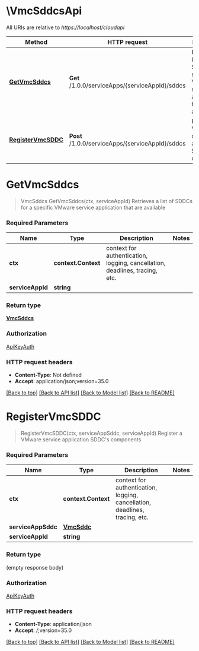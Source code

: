 # \VmcSddcsApi

All URIs are relative to *https://localhost/cloudapi*

Method | HTTP request | Description
------------- | ------------- | -------------
[**GetVmcSddcs**](VmcSddcsApi.md#GetVmcSddcs) | **Get** /1.0.0/serviceApps/{serviceAppId}/sddcs | Retrieves a list of SDDCs for a specific VMware service application that are available
[**RegisterVmcSDDC**](VmcSddcsApi.md#RegisterVmcSDDC) | **Post** /1.0.0/serviceApps/{serviceAppId}/sddcs | Register a VMware service application SDDC&#39;s components


# **GetVmcSddcs**
> VmcSddcs GetVmcSddcs(ctx, serviceAppId)
Retrieves a list of SDDCs for a specific VMware service application that are available

### Required Parameters

Name | Type | Description  | Notes
------------- | ------------- | ------------- | -------------
 **ctx** | **context.Context** | context for authentication, logging, cancellation, deadlines, tracing, etc.
  **serviceAppId** | **string**|  | 

### Return type

[**VmcSddcs**](VmcSddcs.md)

### Authorization

[ApiKeyAuth](../README.md#ApiKeyAuth)

### HTTP request headers

 - **Content-Type**: Not defined
 - **Accept**: application/json;version=35.0

[[Back to top]](#) [[Back to API list]](../README.md#documentation-for-api-endpoints) [[Back to Model list]](../README.md#documentation-for-models) [[Back to README]](../README.md)

# **RegisterVmcSDDC**
> RegisterVmcSDDC(ctx, serviceAppSddc, serviceAppId)
Register a VMware service application SDDC's components

### Required Parameters

Name | Type | Description  | Notes
------------- | ------------- | ------------- | -------------
 **ctx** | **context.Context** | context for authentication, logging, cancellation, deadlines, tracing, etc.
  **serviceAppSddc** | [**VmcSddc**](VmcSddc.md)|  | 
  **serviceAppId** | **string**|  | 

### Return type

 (empty response body)

### Authorization

[ApiKeyAuth](../README.md#ApiKeyAuth)

### HTTP request headers

 - **Content-Type**: application/json
 - **Accept**: *_/_*;version=35.0

[[Back to top]](#) [[Back to API list]](../README.md#documentation-for-api-endpoints) [[Back to Model list]](../README.md#documentation-for-models) [[Back to README]](../README.md)

